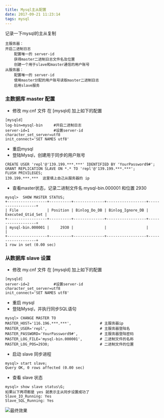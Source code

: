 ```yaml
---
title: Mysql主从配置
date: 2017-09-21 11:23:14
tags: mysql
---
```


记录一下mysql的主从复制

```
主服务器：
开启二进制日志
    配置唯一的 server-id
    获得master二进制日志文件名及位置
    创建一个用于slave和master通信的用户账号
从服务器：
    配置唯一的 server-id
    使用master分配的用户账号读取master二进制日志
    启用slave服务
```

<!--more-->
### 主数据库 master 配置
* 修改 my.cnf 文件 在 [mysqld] 加上如下的配置

```
[mysqld]
log-bin=mysql-bin     #开启二进制日志
server-id=1           #设置server-id
character_set_server=utf8
init_connect='SET NAMES utf8'
```
* 重启mysql
* 登陆Mysql，创建用于同步的用户账号

```
CREATE USER 'repl'@'139.199.***.***' IDENTIFIED BY 'YourPassword9#';
GRANT REPLICATION SLAVE ON *.* TO 'repl'@'139.199.***.***';
FLUSH PRIVILEGES;
139.199.***.***  这里填上自己从服务器的 ip 
```
* 查看master状态，记录二进制文件名 mysql-bin.000001 和位置 2930

```
mysql>  SHOW MASTER STATUS;
+------------------+----------+--------------+------------------+-------------------+
| File             | Position | Binlog_Do_DB | Binlog_Ignore_DB | Executed_Gtid_Set |
+------------------+----------+--------------+------------------+-------------------+
| mysql-bin.000001 |     2930 |              |                  |                   |
+------------------+----------+--------------+------------------+-------------------+
1 row in set (0.00 sec)
```

### 从数据库 slave 设置
* 修改 my.cnf 文件 在 [mysqld] 加上如下的配置

```
[mysqld]
server-id=2           #设置server-id
character_set_server=utf8
init_connect='SET NAMES utf8'
```
* 重启 mysql
* 登陆Mysql，并执行同步SQL语句

```
mysql> CHANGE MASTER TO
MASTER_HOST='116.196.***.***',             # 主服务器ip
MASTER_USER='repl',                        # 主服务器登陆名
MASTER_PASSWORD='YourPassword9#',          # 主服务器登陆密码
MASTER_LOG_FILE='mysql-bin.000001',        # 二进制文件的名称
MASTER_LOG_POS=2930;                       # 二进制文件的位置
```
* 启动 slave 同步进程

```
mysql> start slave;
Query OK, 0 rows affected (0.00 sec)
```
* 查看 slave 状态

```
mysql> show slave status\G;
如果以下两项都是 yes 就表示主从同步设置成功了
Slave_IO_Running: Yes
Slave_SQL_Running: Yes
```
![最终效果](https://i.loli.net/2019/04/29/5cc6b7d0b72fc.gif)

